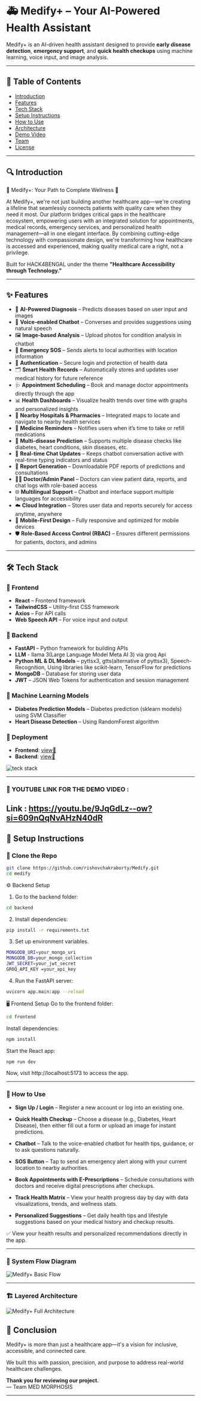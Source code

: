 # 🚑 Medify+ – Your AI-Powered Health Assistant

Medify+ is an AI-driven health assistant designed to provide **early disease detection**, **emergency support**, and **quick health checkups** using machine learning, voice input, and image analysis.

---

## 📌 Table of Contents
- [Introduction](#introduction)
- [Features](#features)
- [Tech Stack](#tech-stack)
- [Setup Instructions](#setup-instructions)
- [How to Use](#how-to-use)
- [Architecture](#architecture)
- [Demo Video](#demo-video)
- [Team](#team)
- [License](#license)

---

## 🔍 Introduction

🌟 Medify+: Your Path to Complete Wellness 🌟

At Medify+, we're not just building another healthcare app—we're creating a lifeline that seamlessly connects patients with quality care when they need it most. Our platform bridges critical gaps in the healthcare ecosystem, empowering users with an integrated solution for appointments, medical records, emergency services, and personalized health management—all in one elegant interface. By combining cutting-edge technology with compassionate design, we're transforming how healthcare is accessed and experienced, making quality medical care a right, not a privilege.

Built for HACK4BENGAL under the theme **"Healthcare Accessibility through Technology."**

---

## ✨ Features

- 🧠 **AI-Powered Diagnosis** – Predicts diseases based on user input and images  
- 🎤 **Voice-enabled Chatbot** – Converses and provides suggestions using natural speech  
- 🖼️ **Image-based Analysis** – Upload photos for condition analysis in chatbot  
- 📍 **Emergency SOS** – Sends alerts to local authorities with location information  
- 🔐 **Authentication** – Secure login and protection of health data  
- 🗂️ **Smart Health Records** – Automatically stores and updates user medical history for future reference  
- 🩺 **Appointment Scheduling** – Book and manage doctor appointments directly through the app  
- 📊 **Health Dashboards** – Visualize health trends over time with graphs and personalized insights  
- 📍 **Nearby Hospitals & Pharmacies** – Integrated maps to locate and navigate to nearby health services  
- 💊 **Medicine Reminders** – Notifies users when it’s time to take or refill medications  
- 🧬 **Multi-disease Prediction** – Supports multiple disease checks like diabetes, heart conditions, skin diseases, etc.  
- 🔁 **Real-time Chat Updates** – Keeps chatbot conversation active with real-time typing indicators and status  
- 🧾 **Report Generation** – Downloadable PDF reports of predictions and consultations  
- 👨‍⚕️ **Doctor/Admin Panel** – Doctors can view patient data, reports, and chat logs with role-based access  
- 🌐 **Multilingual Support** – Chatbot and interface support multiple languages for accessibility  
- ☁️ **Cloud Integration** – Stores user data and reports securely for access anytime, anywhere  
- 📱 **Mobile-First Design** – Fully responsive and optimized for mobile devices   
- 🛡️ **Role-Based Access Control (RBAC)** – Ensures different permissions for patients, doctors, and admins  
  

---

## 🛠️ Tech Stack

### 🔹 Frontend
- **React** – Frontend framework
- **TailwindCSS** – Utility-first CSS framework
- **Axios** – For API calls
- **Web Speech API** – For voice input and output

### 🔹 Backend
- **FastAPI** – Python framework for building APIs
- **LLM** - llama 3(Large Language Model Meta AI 3) via groq Api
- **Python ML & DL Models** – pyttsx3, gtts(alternative of pyttsx3), Speech-Recognition, Using libraries like scikit-learn, TensorFlow for predictions
- **MongoDB** – Database for storing user data
- **JWT** – JSON Web Tokens for authentication and session management

### 🔹 Machine Learning Models
- **Diabetes Prediction Models** – Diabetes prediction (sklearn models) using SVM Classifier
- **Heart Disease Detection** – Using RandomForest algorithm

### 🔹 Deployment
- **Frontend**: [view🔗](https://medify-three-opal.vercel.app/)
- **Backend**: [view🔗](https://arogyamarg-hack4bengal-25.onrender.com/)

![teck stack](./frontend/public/teck_stack.png)


---
### 🎥 YOUTUBE LINK FOR THE DEMO VIDEO : 
**Link** : https://youtu.be/9JqGdLz--ow?si=609nQqNvAHzN40dR
---

## 🧰 Setup Instructions

### 🔗 Clone the Repo

```bash
git clone https://github.com/rishovchakraborty/Medify.git
cd medify
```
⚙️ Backend Setup
1. Go to the backend folder:
```bash
cd backend
```
2. Install dependencies:
```bash
pip install -r requirements.txt
```
3. Set up environment variables.
```bash
MONGODB_URI=your_mongo_uri
MONGODB_DB=your_mongo_collection
JWT_SECRET=your_jwt_secret
GROQ_API_KEY =your_api_key
```
4. Run the FastAPI server:
```bash
uvicorn app.main:app --reload
```
🖥️ Frontend Setup
Go to the frontend folder:

```bash
cd frontend
```
Install dependencies:

```bash
npm install
```
Start the React app:

```bash
npm run dev
```
Now, visit http://localhost:5173 to access the app.

---

### 🧪 How to Use

- **Sign Up / Login** – Register a new account or log into an existing one.

- **Quick Health Checkup** – Choose a disease (e.g., Diabetes, Heart Disease), then either fill out a form or upload an image for instant predictions.

- **Chatbot** – Talk to the voice-enabled chatbot for health tips, guidance, or to ask questions naturally.

- **SOS Button** – Tap to send an emergency alert along with your current location to nearby authorities.

- **Book Appointments with E-Prescriptions** – Schedule consultations with doctors and receive digital prescriptions after checkups.

- **Track Health Matrix** – View your health progress day by day with data visualizations, trends, and wellness stats.

- **Personalized Suggestions** – Get daily health tips and lifestyle suggestions based on your medical history and checkup results.

✅ View your health results and personalized recommendations directly in the app.

---

### 🔧 System Flow Diagram

![Medify+ Basic Flow](./frontend/public/dataflow.png)

---

### 🏗️ Layered Architecture

![Medify+ Full Architecture](./frontend/public/dataflowr.png)


## 🙏 Conclusion

Medify+ is more than just a healthcare app—it's a vision for inclusive, accessible, and connected care.  

We built this with passion, precision, and purpose to address real-world healthcare challenges.  

**Thank you for reviewing our project.**  
— Team MED MORPHOSIS

---

